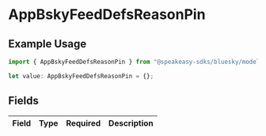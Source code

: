 # AppBskyFeedDefsReasonPin

## Example Usage

```typescript
import { AppBskyFeedDefsReasonPin } from "@speakeasy-sdks/bluesky/models/components";

let value: AppBskyFeedDefsReasonPin = {};
```

## Fields

| Field       | Type        | Required    | Description |
| ----------- | ----------- | ----------- | ----------- |